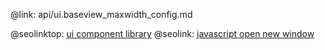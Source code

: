 @link: api/ui.baseview_maxwidth_config.md

@seolinktop: [ui component library](https://webix.com)
@seolink: [javascript open new window](https://webix.com/widget/window/)